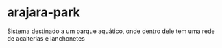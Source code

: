 # arajara-park
Sistema destinado a um parque aquático, onde dentro dele tem uma rede de acaiterias e lanchonetes

